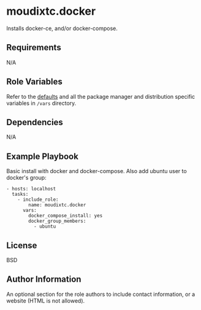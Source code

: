 moudixtc.docker
=========

Installs docker-ce, and/or docker-compose.

Requirements
------------

N/A

Role Variables
--------------

Refer to the [defaults](defaults/main.yml) and all the package manager and distribution specific variables in `/vars` directory.

Dependencies
------------

N/A

Example Playbook
----------------

Basic install with docker and docker-compose. Also add ubuntu user to docker's group:
```yamlex
- hosts: localhost
  tasks:
    - include_role:
        name: moudixtc.docker
      vars:
        docker_compose_install: yes
        docker_group_members:
          - ubuntu
```

License
-------

BSD

Author Information
------------------

An optional section for the role authors to include contact information, or a website (HTML is not allowed).
